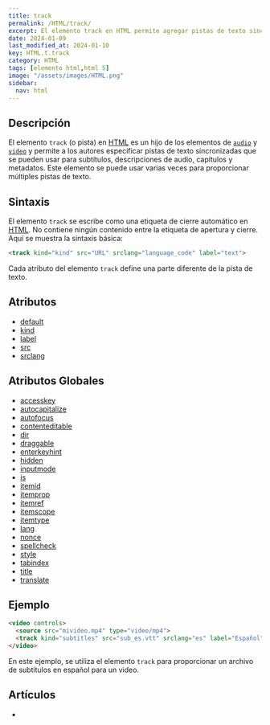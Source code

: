 ```yaml
---
title: track
permalink: /HTML/track/
excerpt: El elemento track en HTML permite agregar pistas de texto sincronizadas para subtítulos, descripciones de audio, capítulos y metadatos en videos y audios. Utilizado en combinación con los elementos audio y video.
date: 2024-01-09
last_modified_at: 2024-01-10
key: HTML.t.track
category: HTML
tags: [elemento html,html 5]
image: "/assets/images/HTML.png"
sidebar:
  nav: html
---
```


## Descripción


El elemento `track` (o pista) en [HTML](https://www.manualweb.net/html/) es un hijo de los elementos de [`audio`](https://www.w3api.com/HTML/audio/) y [`video`](https://www.w3api.com/HTML/video/) y permite a los autores especificar pistas de texto sincronizadas que se pueden usar para subtítulos, descripciones de audio, capítulos y metadatos. Este elemento se puede usar varias veces para proporcionar múltiples pistas de texto.


## Sintaxis


El elemento `track` se escribe como una etiqueta de cierre automático en [HTML](https://www.manualweb.net/html/). No contiene ningún contenido entre la etiqueta de apertura y cierre. Aquí se muestra la sintaxis básica:


```html
<track kind="kind" src="URL" srclang="language_code" label="text">

```


Cada atributo del elemento `track` define una parte diferente de la pista de texto.


## Atributos

- [default](https://www.w3api.com/HTML/track/default/)
- [kind](https://www.w3api.com/HTML/track/kind/)
- [label](https://www.w3api.com/HTML/track/label/)
- [src](https://www.w3api.com/HTML/track/src/)
- [srclang](https://www.w3api.com/HTML/track/srclang/)

## Atributos Globales

- [accesskey](https://www.w3api.com/HTML/accesskey/)
- [autocapitalize](https://www.w3api.com/HTML/autocapitalize/)
- [autofocus](https://www.w3api.com/HTML/autofocus/)
- [contenteditable](https://www.w3api.com/HTML/contenteditable/)
- [dir](https://www.w3api.com/HTML/dir/)
- [draggable](https://www.w3api.com/HTML/draggable/)
- [enterkeyhint](https://www.w3api.com/HTML/enterkeyhint/)
- [hidden](https://www.w3api.com/HTML/hidden/)
- [inputmode](https://www.w3api.com/HTML/inputmode/)
- [is](https://www.w3api.com/HTML/is/)
- [itemid](https://www.w3api.com/HTML/itemid/)
- [itemprop](https://www.w3api.com/HTML/itemprop/)
- [itemref](https://www.w3api.com/HTML/itemref/)
- [itemscope](https://www.w3api.com/HTML/itemscope/)
- [itemtype](https://www.w3api.com/HTML/itemtype/)
- [lang](https://www.w3api.com/HTML/lang/)
- [nonce](https://www.w3api.com/HTML/nonce/)
- [spellcheck](https://www.w3api.com/HTML/spellcheck/)
- [style](https://www.w3api.com/HTML/style/)
- [tabindex](https://www.w3api.com/HTML/tabindex/)
- [title](https://www.w3api.com/HTML/title/)
- [translate](https://www.w3api.com/HTML/translate/)

## Ejemplo


```html
<video controls>
  <source src="mivideo.mp4" type="video/mp4">
  <track kind="subtitles" src="sub_es.vtt" srclang="es" label="Español">
</video>

```


En este ejemplo, se utiliza el elemento `track` para proporcionar un archivo de subtítulos en español para un video.


## Artículos

- 
